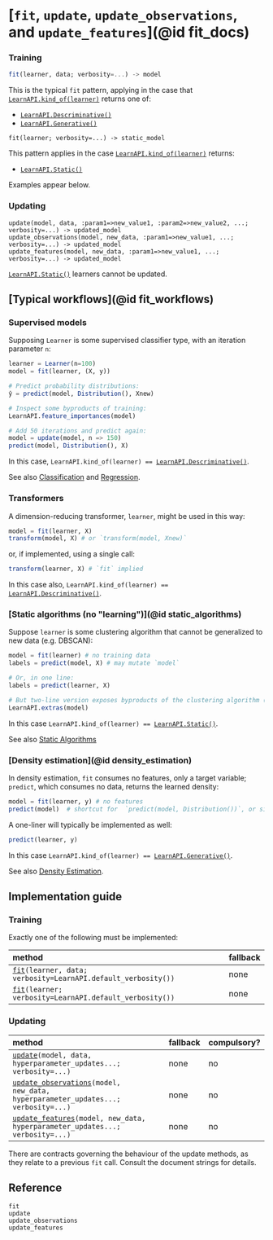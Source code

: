 # [`fit`, `update`, `update_observations`, and `update_features`](@id fit_docs)


### Training

```julia
fit(learner, data; verbosity=...) -> model
```

This is the typical `fit` pattern, applying in the case that [`LearnAPI.kind_of(learner)`](@ref)
returns one of:

- [`LearnAPI.Descriminative()`](@ref)
- [`LearnAPI.Generative()`](@ref)

```
fit(learner; verbosity=...) -> static_model
```

This pattern applies in the case [`LearnAPI.kind_of(learner)`](@ref) returns:

- [`LearnAPI.Static()`](@ref)

Examples appear below.


### Updating

```
update(model, data, :param1=>new_value1, :param2=>new_value2, ...; verbosity=...) -> updated_model
update_observations(model, new_data, :param1=>new_value1, ...; verbosity=...) -> updated_model
update_features(model, new_data, :param1=>new_value1, ...; verbosity=...) -> updated_model
```

[`LearnAPI.Static()`](@ref) learners cannot be updated. 


## [Typical workflows](@id fit_workflows)

### Supervised models

Supposing `Learner` is some supervised classifier type, with an iteration parameter `n`:

```julia
learner = Learner(n=100)
model = fit(learner, (X, y))

# Predict probability distributions:
ŷ = predict(model, Distribution(), Xnew) 

# Inspect some byproducts of training:
LearnAPI.feature_importances(model)

# Add 50 iterations and predict again:
model = update(model, n => 150)
predict(model, Distribution(), X)
```

In this case, `LearnAPI.kind_of(learner) == `[`LearnAPI.Descriminative()`](@ref).

See also [Classification](@ref) and [Regression](@ref).

### Transformers

A dimension-reducing transformer, `learner`,  might be used in this way:

```julia
model = fit(learner, X)
transform(model, X) # or `transform(model, Xnew)`
```

or, if implemented, using a single call:

```julia
transform(learner, X) # `fit` implied
```

In this case also, `LearnAPI.kind_of(learner) == `[`LearnAPI.Descriminative()`](@ref).


### [Static algorithms (no "learning")](@id static_algorithms)

Suppose `learner` is some clustering algorithm that cannot be generalized to new data
(e.g. DBSCAN):

```julia
model = fit(learner) # no training data
labels = predict(model, X) # may mutate `model`

# Or, in one line:
labels = predict(learner, X)

# But two-line version exposes byproducts of the clustering algorithm (e.g., outliers):
LearnAPI.extras(model)
```

In this case `LearnAPI.kind_of(learner) == `[`LearnAPI.Static()`](@ref).

See also [Static Algorithms](@ref)

### [Density estimation](@id density_estimation)

In density estimation, `fit` consumes no features, only a target variable; `predict`,
which consumes no data, returns the learned density:

```julia
model = fit(learner, y) # no features
predict(model)  # shortcut for  `predict(model, Distribution())`, or similar
```

A one-liner will typically be implemented as well:

```julia
predict(learner, y)
```

In this case `LearnAPI.kind_of(learner) == `[`LearnAPI.Generative()`](@ref).

See also [Density Estimation](@ref).


## Implementation guide

### Training

Exactly one of the following must be implemented:

| method                                                                 | fallback |
|:-----------------------------------------------------------------------|:---------|
| [`fit`](@ref)`(learner, data; verbosity=LearnAPI.default_verbosity())` | none     |
| [`fit`](@ref)`(learner; verbosity=LearnAPI.default_verbosity())`       | none     |

### Updating

| method                                                                                     | fallback | compulsory? |
|:-------------------------------------------------------------------------------------------|:---------|-------------|
| [`update`](@ref)`(model, data, hyperparameter_updates...; verbosity=...)`                  | none     | no          |
| [`update_observations`](@ref)`(model, new_data, hyperparameter_updates...; verbosity=...)` | none     | no          |
| [`update_features`](@ref)`(model, new_data, hyperparameter_updates...; verbosity=...)`     | none     | no          |

There are contracts governing the behaviour of the update methods, as they relate to a
previous `fit` call. Consult the document strings for details.

## Reference

```@docs
fit
update
update_observations
update_features
```
